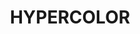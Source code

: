 ---
title: 'HYPERCOLOR'
description: 'Gradients for Tailwind CSS'
link: 'https://hypercolor.dev/'
imageURL: 'https://res.cloudinary.com/dc6mrv5cb/image/upload/v1718792801/personal-resources/ui-stuff/hypercolor.dev__ytn2cr_zc96l4.webp'
---